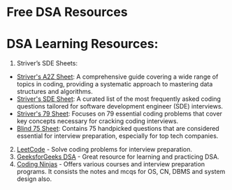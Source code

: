# Free DSA Resources 
# DSA Learning Resources:
1) Striver’s SDE Sheets:
- [Striver's A2Z Sheet](https://takeuforward.org/strivers-a2z-dsa-course/strivers-a2z-dsa-course-sheet-2): A comprehensive guide covering a wide range of topics in coding, providing a systematic approach to mastering data structures and algorithms.
- [Striver's SDE Sheet](https://takeuforward.org/interviews/strivers-sde-sheet-top-coding-interview-problems): A curated list of the most frequently asked coding questions tailored for software development engineer (SDE) interviews.
- [Striver's 79 Sheet](https://takeuforward.org/interview-sheets/strivers-79-last-moment-dsa-sheet-ace-interviews): Focuses on 79 essential coding problems that cover key concepts necessary for cracking coding interviews.
- [Blind 75 Sheet](https://takeuforward.org/interviews/blind-75-leetcode-problems-detailed-video-solutions): Contains 75 handpicked questions that are considered essential for interview preparation, especially for top tech companies.
2) [LeetCode](https://leetcode.com/) - Solve coding problems for interview preparation.
3) [GeeksforGeeks DSA](https://www.geeksforgeeks.org/) - Great resource for learning and practicing DSA.
4) [Coding Ninjas](https://www.codingninjas.com/) - Offers various courses and interview preparation programs. It consists the notes and mcqs for OS, CN, DBMS and system design also.
